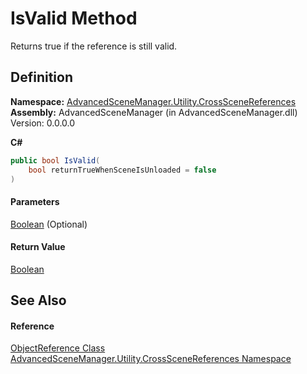 # IsValid Method

Returns true if the reference is still valid.

## Definition

**Namespace:** [AdvancedSceneManager.Utility.CrossSceneReferences](N_AdvancedSceneManager_Utility_CrossSceneReferences.md)\
**Assembly:** AdvancedSceneManager (in AdvancedSceneManager.dll) Version: 0.0.0.0

**C#**

```c#
public bool IsValid(
	bool returnTrueWhenSceneIsUnloaded = false
)
```

#### Parameters

&#x20; [Boolean](https://learn.microsoft.com/dotnet/api/system.boolean)  (Optional)&#x20;

#### Return Value

[Boolean](https://learn.microsoft.com/dotnet/api/system.boolean)

## See Also

#### Reference

[ObjectReference Class](T_AdvancedSceneManager_Utility_CrossSceneReferences_ObjectReference.md)\
[AdvancedSceneManager.Utility.CrossSceneReferences Namespace](N_AdvancedSceneManager_Utility_CrossSceneReferences.md)
